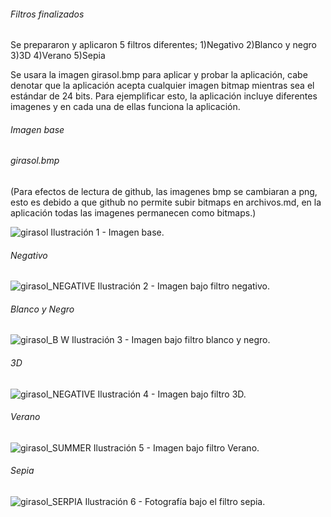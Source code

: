 ######  Filtros finalizados

Se prepararon y aplicaron 5 filtros diferentes;
1)Negativo
2)Blanco y negro
3)3D
4)Verano
5)Sepia

Se usara la imagen girasol.bmp para aplicar y probar la aplicación, cabe denotar que la aplicación acepta cualquier imagen bitmap mientras sea el estándar de 24 bits.
Para ejemplificar esto, la aplicación incluye diferentes imagenes y en cada una de ellas funciona la aplicación.


###### Imagen base
###### girasol.bmp
(Para efectos de lectura de github, las imagenes bmp se cambiaran a png, esto es debido a que github no permite subir bitmaps en archivos.md, en la aplicación todas las imagenes permanecen como bitmaps.)



![girasol](https://user-images.githubusercontent.com/56287760/181346012-a29b142f-a177-4da7-a81c-5e57bb80e4b6.png)
Ilustración 1 - Imagen base.

###### Negativo

![girasol_NEGATIVE](https://user-images.githubusercontent.com/56287760/181346263-8b89a9d1-83f9-46ec-84cb-cd9746fe5d9b.png)
Ilustración 2 - Imagen bajo filtro negativo.


###### Blanco y Negro


![girasol_B W](https://user-images.githubusercontent.com/56287760/181346342-ea577ee2-b729-4733-8824-ab1dc7ed45aa.png)
Ilustración 3 - Imagen bajo filtro blanco y negro.

###### 3D
![girasol_NEGATIVE](https://user-images.githubusercontent.com/56287760/181346470-ea71bd5b-e8a6-4223-8460-0630c2a01485.png)
Ilustración 4 - Imagen bajo filtro 3D.


###### Verano
![girasol_SUMMER](https://user-images.githubusercontent.com/56287760/181346555-643eacb2-2e8a-45d3-98e1-9d8dd698958c.png)
Ilustración 5 - Imagen bajo filtro Verano.



###### Sepia

![girasol_SERPIA](https://user-images.githubusercontent.com/56287760/181346695-fcf0ec9e-c43e-4d75-b14c-48f3a14b177b.png)
Ilustración 6 - Fotografía bajo el filtro sepia.

